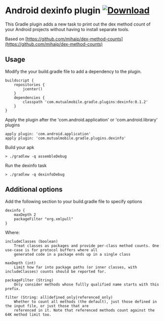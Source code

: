 # Android dexinfo plugin [ ![Download](https://api.bintray.com/packages/mutualmobile/Android/gradle-dexinfo-plugin/images/download.svg) ](https://bintray.com/mutualmobile/Android/gradle-dexinfo-plugin/_latestVersion)

This Gradle plugin adds a new task to print out the dex method count of your Android projects without having to install separate tools.

Based on [https://github.com/mihaip/dex-method-counts](https://github.com/mihaip/dex-method-counts)

## Usage

Modify the your build.gradle file to add a dependency to the plugin.

    buildscript {
        repositories {
            jcenter()
        }
        dependencies {
            classpath 'com.mutualmobile.gradle.plugins:dexinfo:0.1.2'
        }
    }

Apply the plugin after the 'com.android.application' or 'com.android.library' plugins

    apply plugin: 'com.android.application'
    apply plugin: 'com.mutualmobile.gradle.plugins.dexinfo'

Build your apk

    > ./gradlew -q assembleDebug

Run the dexinfo task

    > ./gradlew -q dexinfoDebug


## Additional options

Add the following section to your build.gradle file to specify options

    dexinfo {
        maxDepth 2
        packageFilter "org.xmlpull"
    }

Where:

    includeClasses (boolean)
        Treat classes as packages and provide per-class method counts. One use-case is for protocol buffers where all
        generated code in a package ends up in a single class

    maxDepth (int)
        Limit how far into package paths (or inner classes, with includeClasses) counts should be reported for.

    packageFilter (String)
        Only consider methods whose fullly qualified name starts with this prefix.

    filter (String: all|defined_only|referenced_only)
        Whether to count all methods (the default), just those defined in the input file, or just those that are
        referenced in it. Note that referenced methods count against the 64K method limit too.
